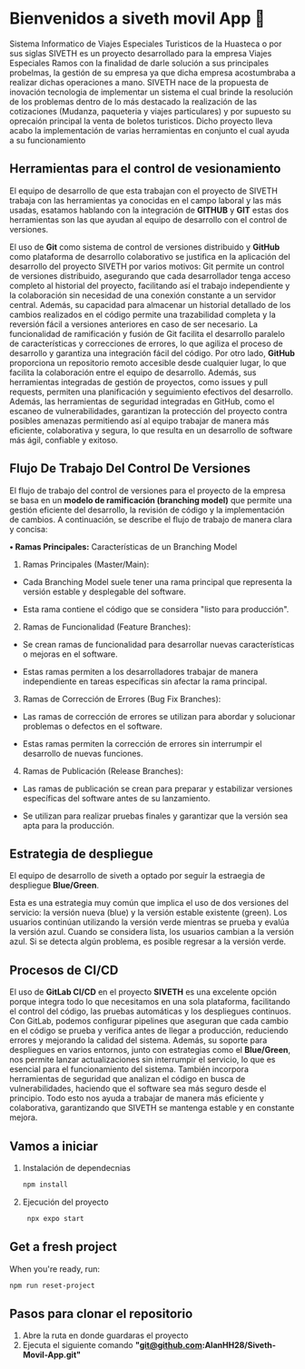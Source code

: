 # Bienvenidos a siveth movil App 👋

Sistema Informatico de Viajes Especiales Turisticos de la Huasteca o por sus siglas SIVETH es un
proyecto desarrollado para la empresa Viajes Especiales Ramos con la finalidad de darle solución
a sus principales probelmas, la gestión de su empresa ya que dicha empresa acostumbraba a realizar
dichas operaciones a mano. SIVETH nace de la propuesta de inovación tecnologia de implementar un sistema
el cual brinde la resolución de los problemas dentro de lo más destacado la realización de las cotizaciones
(Mudanza, paqueteria y viajes particulares) y por supuesto su oprecaión principal la venta de boletos turisticos.
Dicho proyecto lleva acabo la implementación de varias herramientas en conjunto el cual ayuda a su funcionamiento


## Herramientas para el control de vesionamiento

El equipo de desarrollo de que esta trabajan con el proyecto de SIVETH trabaja con las herramientas
ya conocidas en el campo laboral y las más usadas, esatamos hablando con la 
integración de **GITHUB** y **GIT** estas dos herramientas son las que ayudan al equipo de desarrollo con el
control de versiones.

El uso de **Git** como sistema de control de versiones distribuido y **GitHub** como
plataforma de desarrollo colaborativo se justifica en la aplicación del desarrollo del proyecto
SIVETH por varios motivos: Git permite un control de versiones distribuido, asegurando que
cada desarrollador tenga acceso completo al historial del proyecto, facilitando así el trabajo
independiente y la colaboración sin necesidad de una conexión constante a un servidor central.
Además, su capacidad para almacenar un historial detallado de los cambios realizados en el
código permite una trazabilidad completa y la reversión fácil a versiones anteriores en caso de
ser necesario.
La funcionalidad de ramificación y fusión de Git facilita el desarrollo paralelo de
características y correcciones de errores, lo que agiliza el proceso de desarrollo y garantiza una
integración fácil del código.
Por otro lado, **GitHub** proporciona un repositorio remoto accesible desde cualquier
lugar, lo que facilita la colaboración entre el equipo de desarrollo. Además, sus herramientas
integradas de gestión de proyectos, como issues y pull requests, permiten una planificación y
seguimiento efectivos del desarrollo. Además, las herramientas de seguridad integradas en
GitHub, como el escaneo de vulnerabilidades, garantizan la protección del proyecto contra
posibles amenazas permitiendo así al equipo trabajar de manera más eficiente, colaborativa y
segura, lo que resulta en un desarrollo de software más ágil, confiable y exitoso. 

## Flujo De Trabajo Del Control De Versiones

El flujo de trabajo del control de versiones para el proyecto de la empresa se basa en un
**modelo de ramificación (branching model)** que permite una gestión eficiente del desarrollo, la
revisión de código y la implementación de cambios. A continuación, se describe el flujo de
trabajo de manera clara y concisa:

**• Ramas Principales:**
Características de un Branching Model

1. Ramas Principales (Master/Main):

- Cada Branching Model suele tener una rama principal que representa la versión estable y desplegable del software.

- Esta rama contiene el código que se considera "listo para producción".

2. Ramas de Funcionalidad (Feature Branches):

- Se crean ramas de funcionalidad para desarrollar nuevas características o mejoras en el software.

- Estas ramas permiten a los desarrolladores trabajar de manera independiente en tareas específicas sin afectar la rama principal.

3. Ramas de Corrección de Errores (Bug Fix Branches):

- Las ramas de corrección de errores se utilizan para abordar y solucionar problemas o defectos en el software.

- Estas ramas permiten la corrección de errores sin interrumpir el desarrollo de nuevas funciones.

4. Ramas de Publicación (Release Branches):

- Las ramas de publicación se crean para preparar y estabilizar versiones específicas del software antes de su lanzamiento.

- Se utilizan para realizar pruebas finales y garantizar que la versión sea apta para la producción.
## Estrategia de despliegue

El equipo de desarrollo de siveth a optado por seguir la estraegia de despliegue **Blue/Green**.

Esta es una estrategia muy común que implica el uso de dos versiones del servicio: la versión nueva (blue) y la versión estable existente (green). Los usuarios continúan utilizando la versión verde mientras se prueba y evalúa la versión azul. Cuando se considera lista, los usuarios cambian a la versión azul. Si se detecta algún problema, es posible regresar a la versión verde.

## Procesos de CI/CD

El uso de **GitLab CI/CD** en el proyecto **SIVETH** es una excelente opción porque integra todo lo que necesitamos en una sola plataforma, facilitando el control del código, las pruebas automáticas y los despliegues continuos. Con GitLab, podemos configurar pipelines que aseguran que cada cambio en el código se prueba y verifica antes de llegar a producción, reduciendo errores y mejorando la calidad del sistema. Además, su soporte para despliegues en varios entornos, junto con estrategias como el **Blue/Green**, nos permite lanzar actualizaciones sin interrumpir el servicio, lo que es esencial para el funcionamiento del sistema. También incorpora herramientas de seguridad que analizan el código en busca de vulnerabilidades, haciendo que el software sea más seguro desde el principio. Todo esto nos ayuda a trabajar de manera más eficiente y colaborativa, garantizando que SIVETH se mantenga estable y en constante mejora.

## Vamos a iniciar 

1. Instalación de dependecnias

   ```bash
   npm install
   ```

2. Ejecución del proyecto

   ```bash
    npx expo start
   ```

## Get a fresh project

When you're ready, run:

```bash
npm run reset-project
```

## Pasos para clonar el repositorio

1. Abre la ruta en donde guardaras el proyecto
2. Ejecuta el siguiente comando **"git@github.com:AlanHH28/Siveth-Movil-App.git"**
